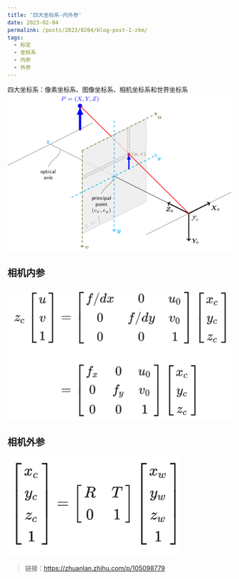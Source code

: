 ```yaml
---
title: '四大坐标系-内外参'
date: 2023-02-04
permalink: /posts/2023/0204/blog-post-1-zkm/
tags:
  - 标定
  - 坐标系
  - 内参
  - 外参
---
```


四大坐标系：像素坐标系、图像坐标系、相机坐标系和世界坐标系
![png](/images/posts/Coordinate-System.png)   
 
相机内参
------
![png](/images/posts/neican.png)   

相机外参
------
![png](/images/posts/waican.png)   




>链接：https://zhuanlan.zhihu.com/p/105098779
